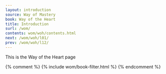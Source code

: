 ```yaml
---
layout: introduction
source: Way of Mastery
book: Way of the Heart
title: Introduction
surl: /wom/
contents: wom/woh/contents.html
next: /wom/woh/l01/
prev: /wom/woh/l12/
---
```


This is the Way of the Heart page

{% comment %}
{% include wom/book-filter.html %}
{% endcomment %}
